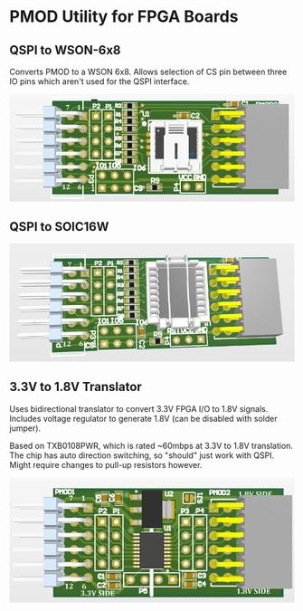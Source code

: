 # PMOD Utility for FPGA Boards

## QSPI to WSON-6x8

Converts PMOD to a WSON 6x8. Allows selection of CS pin between three IO pins which aren't used
for the QSPI interface.

![](qspi_wson_68/render-wson68-800px.png)

## QSPI to SOIC16W

![](qspi_soic16/render-soic16-800px.png)

## 3.3V to 1.8V Translator

Uses bidirectional translator to convert 3.3V FPGA I/O to 1.8V signals. Includes voltage regulator
to generate 1.8V (can be disabled with solder jumper).

Based on TXB0108PWR, which is rated ~60mbps at 3.3V to 1.8V translation. The chip has auto direction switching, so "should" just work with QSPI. Might require changes to pull-up resistors however.

![](schwifty_33_to_18/getschwifty3318-800px.png)